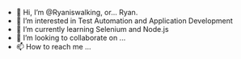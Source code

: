 - 👋 Hi, I’m @Ryaniswalking, or... Ryan.
- 👀 I’m interested in Test Automation and Application Development
- 🌱 I’m currently learning Selenium and Node.js
- 💞️ I’m looking to collaborate on ...
- 📫 How to reach me ...

<!---
Ryaniswalking/Ryaniswalking is a ✨ special ✨ repository because its `README.md` (this file) appears on your GitHub profile.
You can click the Preview link to take a look at your changes.
--->
